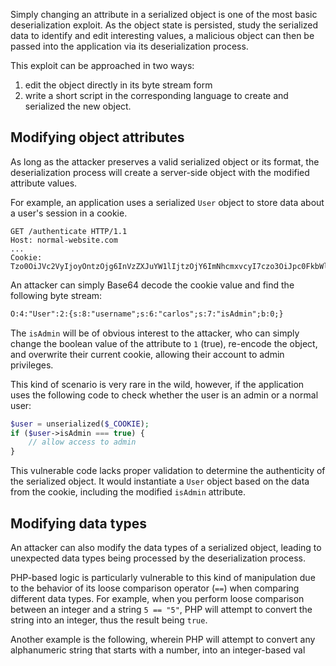 Simply changing an attribute in a serialized object is one of the most basic deserialization exploit. As the object state is persisted, study the serialized data to identify and edit interesting values, a malicious object can then be passed into the application via its deserialization process.

This exploit can be approached in two ways:
1. edit the object directly in its byte stream form
2. write a short script in the corresponding language to create and serialized the new object.
## Modifying object attributes
As long as the attacker preserves a valid serialized object or its format, the deserialization process will create a server-side object with the modified attribute values.

For example, an application uses a serialized `User` object to store data about a user's session in a cookie.
```http
GET /authenticate HTTP/1.1
Host: normal-website.com
...
Cookie: Tzo0OiJVc2VyIjoyOntzOjg6InVzZXJuYW1lIjtzOjY6ImNhcmxvcyI7czo3OiJpc0FkbWluIjtiOjA7fQ==
```
An attacker can simply Base64 decode the cookie value and find the following byte stream:
```txt
O:4:"User":2:{s:8:"username";s:6:"carlos";s:7:"isAdmin";b:0;}
```
The `isAdmin` will be of obvious interest to the attacker, who can simply change the boolean value of the attribute to `1` (true), re-encode the object, and overwrite their current cookie, allowing their account to admin privileges.

This kind of scenario is very rare in the wild, however, if the application uses the following code to check whether the user is an admin or a normal user:
```php
$user = unserialized($_COOKIE);
if ($user->isAdmin === true) {
	// allow access to admin
}
```
This vulnerable code lacks proper validation to determine the authenticity of the serialized object. It would instantiate a `User` object based on the data from the cookie, including the modified `isAdmin` attribute.
## Modifying data types
An attacker can also modify the data types of a serialized object, leading to unexpected data types being processed by the deserialization process.

PHP-based logic is particularly vulnerable to this kind of manipulation due to the behavior of its loose comparison operator (`==`) when comparing different data types. For example, when you perform loose comparison between an integer and a string `5 == "5"`, PHP will attempt to convert the string into an integer, thus the result being `true`.

Another example is the following, wherein PHP will attempt to convert any alphanumeric string that starts with a number, into an integer-based val